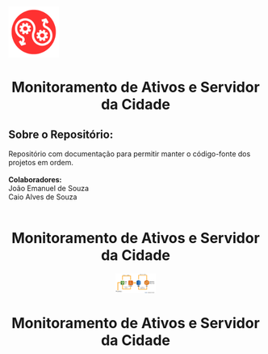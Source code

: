 <div align="left"> 
<img src=".github/workflows/logoAuto.png" alt="Logotipo do Projeto" width="100">
</div>
<div align="center"> 
<h1>Monitoramento de Ativos e Servidor da Cidade</h1>
</div>

<h2>Sobre o Repositório:</h2>
<a>Repositório com documentação para permitir manter o código-fonte dos projetos em ordem.</a>
<br>
<br>
<strong>Colaboradores:</strong><br>
<a>João Emanuel de Souza</a><br>
<a>Caio Alves de Souza</a><br><br>

<div align="center"> 
<h1>Monitoramento de Ativos e Servidor da Cidade</h1>
</div>
<div align="center"> 
<img src=".github/workflows/arquitetura.PNG" alt="Arquitetura do Projeto" width="80">
<h1>Monitoramento de Ativos e Servidor da Cidade</h1>
</div>
